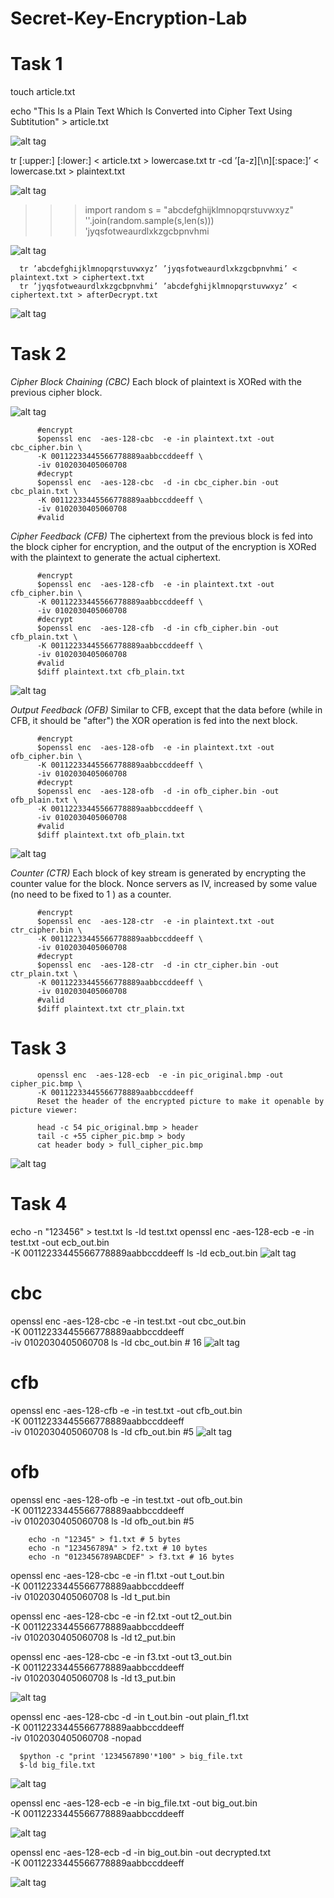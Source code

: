 # Secret-Key-Encryption-Lab
# Task 1

touch article.txt

  echo "This Is a Plain Text Which Is Converted into Cipher Text Using Subtitution" > article.txt

![alt tag](https://github.com/ZanobiaIrfan21/Secret-Key-Encryption-Lab/blob/main/task1a.PNG) 

  tr [:upper:] [:lower:] < article.txt > lowercase.txt
  tr -cd ’[a-z][\n][:space:]’ < lowercase.txt > plaintext.txt

![alt tag](https://github.com/ZanobiaIrfan21/Secret-Key-Encryption-Lab/blob/main/task1b.PNG) 

  
  >>> import random
  >>> s = "abcdefghijklmnopqrstuvwxyz"
  >>> ''.join(random.sample(s,len(s)))
  'jyqsfotweaurdlxkzgcbpnvhmi  


![alt tag](https://github.com/ZanobiaIrfan21/Secret-Key-Encryption-Lab/blob/main/task1c.PNG) 

      tr ’abcdefghijklmnopqrstuvwxyz’ ’jyqsfotweaurdlxkzgcbpnvhmi’ < plaintext.txt > ciphertext.txt
      tr ’jyqsfotweaurdlxkzgcbpnvhmi’ ’abcdefghijklmnopqrstuvwxyz’ < ciphertext.txt > afterDecrypt.txt
  
![alt tag](https://github.com/ZanobiaIrfan21/Secret-Key-Encryption-Lab/blob/main/task1d.PNG)


# Task 2
*Cipher Block Chaining (CBC)*
Each block of plaintext is XORed with the previous cipher block.

![alt tag](https://github.com/ZanobiaIrfan21/Secret-Key-Encryption-Lab/blob/main/task2a.PNG)

          #encrypt
          $openssl enc  -aes-128-cbc  -e -in plaintext.txt -out cbc_cipher.bin \
          -K 00112233445566778889aabbccddeeff \
          -iv 0102030405060708
          #decrypt
          $openssl enc  -aes-128-cbc  -d -in cbc_cipher.bin -out cbc_plain.txt \
          -K 00112233445566778889aabbccddeeff \
          -iv 0102030405060708
          #valid

*Cipher Feedback (CFB)*
The ciphertext from the previous block is fed into the block cipher for encryption, and the output of the encryption is XORed with the plaintext to generate the actual ciphertext.

          #encrypt
          $openssl enc  -aes-128-cfb  -e -in plaintext.txt -out cfb_cipher.bin \
          -K 00112233445566778889aabbccddeeff \
          -iv 0102030405060708
          #decrypt
          $openssl enc  -aes-128-cfb  -d -in cfb_cipher.bin -out cfb_plain.txt \
          -K 00112233445566778889aabbccddeeff \
          -iv 0102030405060708
          #valid
          $diff plaintext.txt cfb_plain.txt
          
![alt tag](https://github.com/ZanobiaIrfan21/Secret-Key-Encryption-Lab/blob/main/task2b.PNG)


*Output Feedback (OFB)*
Similar to CFB, except that the data before (while in CFB, it should be "after") the XOR operation is fed into the next block.

          #encrypt
          $openssl enc  -aes-128-ofb  -e -in plaintext.txt -out ofb_cipher.bin \
          -K 00112233445566778889aabbccddeeff \
          -iv 0102030405060708
          #decrypt
          $openssl enc  -aes-128-ofb  -d -in ofb_cipher.bin -out ofb_plain.txt \
          -K 00112233445566778889aabbccddeeff \
          -iv 0102030405060708
          #valid
          $diff plaintext.txt ofb_plain.txt

![alt tag](https://github.com/ZanobiaIrfan21/Secret-Key-Encryption-Lab/blob/main/task2c.PNG)


*Counter (CTR)*
Each block of key stream is generated by encrypting the counter value for the block. Nonce servers as IV, increased by some value (no need to be fixed to 1 ) as a counter.

          #encrypt
          $openssl enc  -aes-128-ctr  -e -in plaintext.txt -out ctr_cipher.bin \
          -K 00112233445566778889aabbccddeeff \
          -iv 0102030405060708
          #decrypt
          $openssl enc  -aes-128-ctr  -d -in ctr_cipher.bin -out ctr_plain.txt \
          -K 00112233445566778889aabbccddeeff \
          -iv 0102030405060708
          #valid
          $diff plaintext.txt ctr_plain.txt
          
# Task 3

          openssl enc  -aes-128-ecb  -e -in pic_original.bmp -out cipher_pic.bmp \
          -K 00112233445566778889aabbccddeeff
          Reset the header of the encrypted picture to make it openable by picture viewer:

          head -c 54 pic_original.bmp > header
          tail -c +55 cipher_pic.bmp > body
          cat header body > full_cipher_pic.bmp

![alt tag](https://github.com/ZanobiaIrfan21/Secret-Key-Encryption-Lab/blob/main/task3a.PNG)


# Task 4

echo -n "123456" > test.txt
ls -ld test.txt
openssl enc  -aes-128-ecb  -e -in test.txt -out ecb_out.bin \
-K 00112233445566778889aabbccddeeff
ls -ld ecb_out.bin 
![alt tag](https://github.com/ZanobiaIrfan21/Secret-Key-Encryption-Lab/blob/main/task4a.PNG)

# cbc
openssl enc  -aes-128-cbc  -e -in test.txt -out cbc_out.bin \
-K 00112233445566778889aabbccddeeff \
-iv 0102030405060708
ls -ld cbc_out.bin # 16
![alt tag](https://github.com/ZanobiaIrfan21/Secret-Key-Encryption-Lab/blob/main/task4b.PNG)          

# cfb
openssl enc  -aes-128-cfb  -e -in test.txt -out cfb_out.bin \
-K 00112233445566778889aabbccddeeff \
-iv 0102030405060708
ls -ld cfb_out.bin #5
![alt tag](https://github.com/ZanobiaIrfan21/Secret-Key-Encryption-Lab/blob/main/task4c.PNG)

# ofb
openssl enc  -aes-128-ofb  -e -in test.txt -out ofb_out.bin \
-K 00112233445566778889aabbccddeeff \
-iv 0102030405060708
ls -ld ofb_out.bin #5


        echo -n "12345" > f1.txt # 5 bytes
        echo -n "123456789A" > f2.txt # 10 bytes
        echo -n "0123456789ABCDEF" > f3.txt # 16 bytes


openssl enc  -aes-128-cbc  -e -in f1.txt -out t_out.bin \
-K 00112233445566778889aabbccddeeff \
-iv 0102030405060708
ls -ld t_put.bin


openssl enc  -aes-128-cbc  -e -in f2.txt -out t2_out.bin \
-K 00112233445566778889aabbccddeeff \
-iv 0102030405060708
ls -ld t2_put.bin


openssl enc  -aes-128-cbc  -e -in f3.txt -out t3_out.bin \
-K 00112233445566778889aabbccddeeff \
-iv 0102030405060708
ls -ld t3_put.bin

![alt tag](https://github.com/ZanobiaIrfan21/Secret-Key-Encryption-Lab/blob/main/task4d.PNG)

openssl enc  -aes-128-cbc  -d -in t_out.bin -out plain_f1.txt \
-K 00112233445566778889aabbccddeeff \
-iv 0102030405060708 -nopad


      $python -c "print '1234567890'*100" > big_file.txt
      $-ld big_file.txt

![alt tag](https://github.com/ZanobiaIrfan21/Secret-Key-Encryption-Lab/blob/main/task4e.PNG)

openssl enc  -aes-128-ecb  -e -in big_file.txt -out big_out.bin \
-K 00112233445566778889aabbccddeeff 

![alt tag](https://github.com/ZanobiaIrfan21/Secret-Key-Encryption-Lab/blob/main/task4f.PNG)

openssl enc  -aes-128-ecb  -d -in big_out.bin -out decrypted.txt \
-K 00112233445566778889aabbccddeeff 

![alt tag](https://github.com/ZanobiaIrfan21/Secret-Key-Encryption-Lab/blob/main/task5a.PNG)
